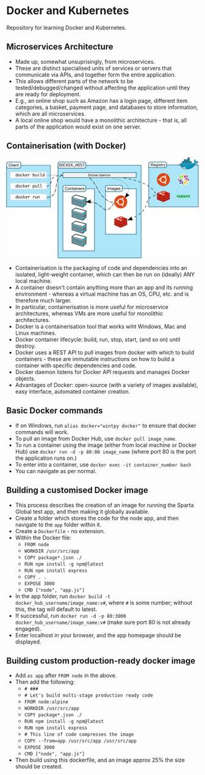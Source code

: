 # Docker and Kubernetes
Repository for learning Docker and Kubernetes.

## Microservices Architecture
- Made up, somewhat unsuprisingly, from microservices.
- These are distinct specialised units of services or servers that communicate via APIs, and together form the entire application.
- This allows different parts of the network to be tested/debugged/changed without affecting the application until they are ready for deployment.
- E.g., an online shop such as Amazon has a login page, different item categories, a basket, payment page, and databases to store information, which are all microservices.
- A local online shop would have a monolithic architecture - that is, all parts of the application would exist on one server.

## Containerisation (with Docker)
![Docker Architecture](./docker_architecture.svg)
- Containerisation is the packaging of code and dependencies into an isolated, light-weight container, which can then be run on (ideally) ANY local machine.
- A container doesn't contain anything more than an app and its running environment - whereas a virtual machine has an OS, CPU, etc. and is therefore much larger. 
- In particular, containerisation is more useful for microservice architectures, whereas VMs are more useful for monolithic architectures.
- Docker is a containerisation tool that works wiht Windows, Mac and Linux machines.
- Docker container lifecycle: build, run, stop, start, (and so on) until destroy.
- Docker uses a REST API to pull images from docker with which to build containers - these are immutable instructions on how to build a container with specific dependencies and code.
- Docker daemon listens for Docker API requests and manages Docker objects.
- Advantages of Docker: open-source (with a variety of images available), easy interface, automated container creation.

## Basic Docker commands
- If on Windows, run `alias docker="wintpy docker"` to ensure that docker commands will work.
- To pull an image from Docker Hub, use `docker pull image_name`.
- To run a container using the image (either from local machine or Docker Hub) use `docker run -d -p 80:80 image_name` (where port 80 is the
port the application runs on.)
- To enter into a container, use `docker exec -it container_number bash`
- You can navigate as per normal.

## Building a customised Docker image
- This process describes the creation of an image for running the Sparta Global test app, and then making it globally available.
- Create a folder which stores the code for the node app, and then navigate to the `app` folder within it.
- Create a `Dockerfile` - no extension.
- Within the Docker file:
  - `FROM node`
  - `WORKDIR /usr/src/app`
  - `COPY package*.json ./`
  - `RUN npm install -g npm@latest`
  - `RUN npm install express`
  - `COPY . .`
  - `EXPOSE 3000`
  - `CMD ["node", "app.js"]`
- In the app folder, run `docker build -t docker_hub_username/image_name:v#`, where `#` is some number; without this, the tag will default to latest.
- If successful, run `docker run -d -p 80:3000 docker_hub_username/image_name:v#` (make sure port 80 is not already engaged).
- Enter localhost in your browser, and the app homepage should be displayed.

## Building custom production-ready docker image
- Add `as app` after `FROM node` in the above.
- Then add the following:
  - `# ###`
  - `# Let's build multi-stage production ready code`
  - `FROM node:alpine`
  - `WORKDIR /usr/src/app`
  - `COPY package*.json ./`
  - `RUN npm install -g npm@latest`
  - `RUN npm install express`
  - `# This line of code compresses the image`
  - `COPY --from=app /usr/src/app /usr/src/app`
  - `EXPOSE 3000`
  - `CMD ["node", "app.js"]`
- Then build using this dockerfile, and an image approx 25% the size should be created.